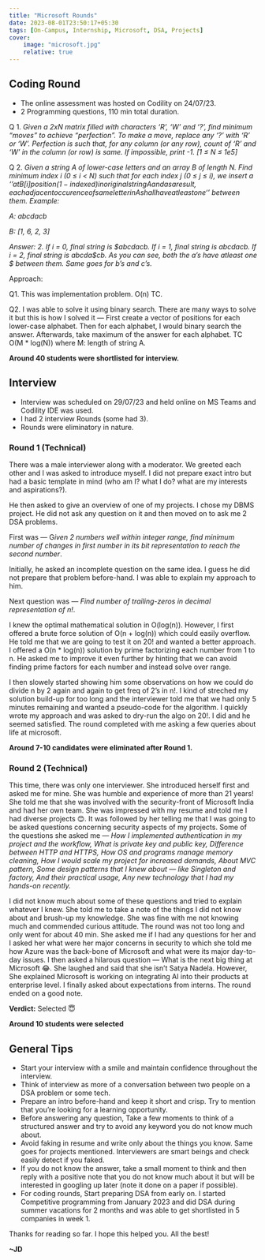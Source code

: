 ```yaml
---
title: "Microsoft Rounds"
date: 2023-08-01T23:50:17+05:30
tags: [On-Campus, Internship, Microsoft, DSA, Projects]
cover:
    image: "microsoft.jpg"
    relative: true
---
```


## Coding Round

- The online assessment was hosted on Codility on 24/07/23.
- 2 Programming questions, 110 min total duration.

Q 1. *Given a 2xN matrix filled with characters ‘R’, ‘W’ and ‘?’, find minimum “moves” to achieve “perfection”. To make a move, replace any ‘?’ with ‘R’ or ‘W’. Perfection is such that, for any column (or any row), count of ‘R’ and ‘W’ in the column (or row) is same. If impossible, print -1. [1 ≤ N ≤ 1e5]*

Q 2. *Given a string A of lower-case letters and an array B of length N. Find minimum index i (0 ≤ i < N) such that for each index j (0 ≤ j ≤ i), we insert a ‘$’ at B[i] position (1-indexed) in original string A and as a result, each adjacent occurence of same letter in A shall have atleast one ‘$’ between them. Example:*

*A: abcdacb*

*B: [1, 6, 2, 3]*

*Answer: 2. If i = 0, final string is $abcdacb. If i = 1, final string is $abcda$cb. If i = 2, final string is $a$bcda$cb. As you can see, both the a’s have atleast one $ between them. Same goes for b’s and c’s.*

Approach:

Q1. This was implementation problem. O(n) TC.

Q2. I was able to solve it using binary search. There are many ways to solve it but this is how I solved it — First create a vector of positions for each lower-case alphabet. Then for each alphabet, I would binary search the answer. Afterwards, take maximum of the answer for each alphabet. TC O(M * log(N)) where M: length of string A.

****************************************************************************************************Around 40 students were shortlisted for interview.****************************************************************************************************

## Interview

- Interview was scheduled on 29/07/23 and held online on MS Teams and Codility IDE was used.
- I had 2 interview Rounds (some had 3).
- Rounds were eliminatory in nature.

### Round 1 (Technical)

There was a male interviewer along with a moderator. We greeted each other and I was asked to introduce myself. I did not prepare exact intro but had a basic template in mind (who am I? what I do? what are my interests and aspirations?).

He then asked to give an overview of one of my projects. I chose my DBMS project. He did not ask any question on it and then moved on to ask me 2 DSA problems. 

First was — G*iven 2 numbers well within integer range, find minimum number of changes in first number in its bit representation to reach the second number*. 

Initially, he asked an incomplete question on the same idea. I guess he did not prepare that problem before-hand. I was able to explain my approach to him. 

Next question was — *Find number of trailing-zeros in decimal representation of n!*. 

I knew the optimal mathematical solution in O(log(n)). However, I first offered a brute force solution of O(n + log(n)) which could easily overflow. He told me that we are going to test it on 20! and wanted a better approach. I offered a O(n * log(n)) solution by prime factorizing each number from 1 to n. He asked me to improve it even further by hinting that we can avoid finding prime factors for each number and instead solve over range.

I then slowely started showing him some observations on how we could do divide n by 2 again and again to get freq of 2’s in n!. I kind of streched my solution build-up for too long and the interviewer told me that we had only 5 minutes remaining and wanted a pseudo-code for the algorithm. I quickly wrote my approach and was asked to dry-run the algo on 20!. I did and he seemed satisfied. The round completed with me asking a few queries about life at microsoft.

**Around 7-10 candidates were eliminated after Round 1.**

### Round 2 (Technical)

This time, there was only one interviewer. She introduced herself first and asked me for mine. She was humble and experience of more than 21 years! She told me that she was involved with the security-front of Microsoft India and had her own team. She was impressed with my resume and told me I had diverse projects 😊. It was followed by her telling me that I was going to be asked questions concerning security aspects of my projects. Some of the questions she asked me — *How I implemented authentication in my project and the workflow, What is private key and public key, Difference between HTTP and HTTPS, How OS and programs manage memory cleaning, How I would scale my project for increased demands, About MVC pattern, Some design patterns that I knew about — like Singleton and factory, And their practical usage, Any new technology that I had my hands-on recently.* 

I did not know much about some of these questions and tried to explain whatever I knew. She told me to take a note of the things I did not know about and brush-up my knowledge. She was fine with me not knowing much and commended curious attitude. The round was not too long and only went for about 40 min. She asked me if I had any questions for her and I asked her what were her major concerns in security to which she told me how Azure was the back-bone of Microsoft and what were its major day-to-day issues. I then asked a hilarous question — What is the next big thing at Microsoft 😂. She laughed and said that she isn’t Satya Nadela. However, She explained Microsoft is working on integrating AI into their products at enterprise level. I finally asked about expectations from interns. The round ended on a good note.

**Verdict:** Selected 😇

**Around 10 students were selected**

## General Tips

- Start your interview with a smile and maintain confidence throughout the interview.
- Think of interview as more of a conversation between two people on a DSA problem or some tech.
- Prepare an intro before-hand and keep it short and crisp. Try to mention that you’re looking for a learning opportunity.
- Before answering any question, Take a few moments to think of a structured answer and try to avoid any keyword you do not know much about.
- Avoid faking in resume and write only about the things you know. Same goes for projects mentioned. Interviewers are smart beings and check easily detect if you faked.
- If you do not know the answer, take a small moment to think and then reply with a positive note that you do not know much about it but will be interested in googling up later (note it done on a paper if possible).
- For coding rounds, Start preparing DSA from early on. I started Competitive programming from January 2023 and did DSA during summer vacations for 2 months and was able to get shortlisted in 5 companies in week 1.

Thanks for reading so far. I hope this helped you. All the best\!

**~JD**